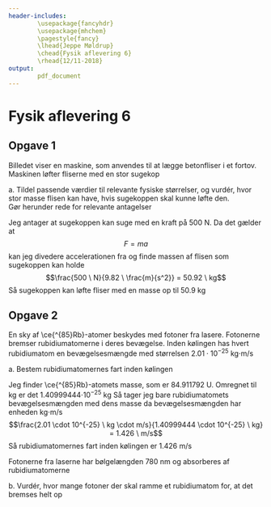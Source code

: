 ```yaml
---
header-includes:
        \usepackage{fancyhdr}
        \usepackage{mhchem}
        \pagestyle{fancy}
        \lhead{Jeppe Møldrup}
        \chead{Fysik aflevering 6}
        \rhead{12/11-2018}
output:
        pdf_document
---
```


# Fysik aflevering 6

## Opgave 1

Billedet viser en maskine, som anvendes til at lægge betonfliser i et fortov. Maskinen
løfter fliserne med en stor sugekop

a. Tildel passende værdier til relevante fysiske størrelser, og vurdér, hvor stor masse
   flisen kan have, hvis sugekoppen skal kunne løfte den.  
   Gør herunder rede for relevante antagelser
   
   Jeg antager at sugekoppen kan suge med en kraft på 500 N. Da det gælder at
   $$F = ma$$
   kan jeg divedere accelerationen fra og finde massen af flisen som sugekoppen kan holde
   $$\frac{500 \ N}{9.82 \ \frac{m}{s^2}} = 50.92 \ kg$$
   Så sugekoppen kan løfte fliser med en masse op til 50.9 kg

## Opgave 2

En sky af \ce{^{85}Rb}-atomer beskydes med fotoner fra lasere. Fotonerne bremser rubidiumatomerne i deres
bevægelse. Inden kølingen has hvert rubidiumatom en bevægelsesmængde med størrelsen $2.01 \cdot 10^{-25}$ kg$\cdot$m/s

a. Bestem rubidiumatomernes fart inden kølingen
   
   Jeg finder \ce{^{85}Rb}-atomets masse, som er 84.911792 U. Omregnet til kg er det 1.40999444$\cdot 10^{-25}$ kg
   Så tager jeg bare rubidiumatomets bevægelsesmængden med dens masse da bevægelsesmængden har enheden kg$\cdot$m/s
   $$\frac{2.01 \cdot 10^{-25} \ kg \cdot m/s}{1.40999444 \cdot 10^{-25} \ kg} = 1.426 \ m/s$$
   Så rubidiumatomernes fart inden kølingen er 1.426 m/s

Fotonerne fra laserne har bølgelængden 780 nm og absorberes af rubidiumatomerne

b. Vurdér, hvor mange fotoner der skal ramme et rubidiumatom for, at det bremses helt op
   
   
